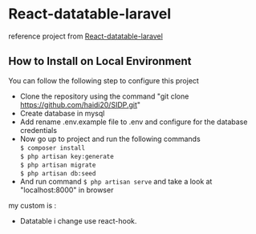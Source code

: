 # React-datatable-laravel
reference project from [React-datatable-laravel](https://github.com/madhusudhan1234/React-datatable-laravel.git)

## How to Install on Local Environment

You can follow the following step to configure this project
- Clone the repository using the command "git clone https://github.com/haidi20/SIDP.git"
- Create database in mysql
- Add rename .env.example file to .env and configure for the database credentials
- Now go up to project and run the following commands <br>
  ```$ composer install``` <br>
  ```$ php artisan key:generate``` <br>
  ```$ php artisan migrate``` <br>
  ```$ php artisan db:seed``` <br>
- And run command ```$ php artisan serve``` and take a look at "localhost:8000" in browser

my custom is :
- Datatable i change use react-hook.
